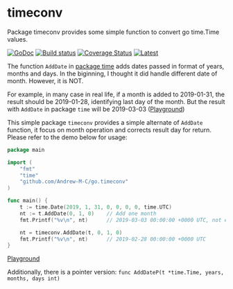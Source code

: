 # timeconv

Package timeconv provides some simple function to convert go time.Time values.

[![GoDoc](https://godoc.org/github.com/Andrew-M-C/go.timeconv?status.svg)](https://godoc.org/github.com/Andrew-M-C/go.timeconv)
[![Build status](https://travis-ci.org/Andrew-M-C/go.timeconv.svg?branch=master)](https://travis-ci.org/Andrew-M-C/go.timeconv)
[![Coverage Status](https://coveralls.io/repos/github/Andrew-M-C/go.timeconv/badge.svg?branch=master)](https://coveralls.io/github/Andrew-M-C/go.timeconv?branch=master)
[![Latest](https://img.shields.io/badge/latest-v0.2.0-blue.svg)](https://github.com/Andrew-M-C/go.timeconv/tree/v0.2.0)

The function `AddDate` in  [package time](https://golang.org/pkg/time/) adds dates passed in format of years, months and days. In the biginning, I thought it did handle different date of month. However, it is NOT.

For example, in many case in real life, if a month is added to 2019-01-31, the result should be 2019-01-28, identifying last day of the month. But the result with `AddDate` in package `time` will be 2019-03-03 ([Playground](https://play.golang.org/p/3eWrvAVzHUm))

This simple package `timeconv` provides a simple alternate of `AddDate` function, it focus on month operation and corrects result day for return. Please refer to the demo below for usage:

```go
package main

import (
	"fmt"
	"time"
	"github.com/Andrew-M-C/go.timeconv"
)

func main() {
	t := time.Date(2019, 1, 31, 0, 0, 0, 0, time.UTC)
	nt := t.AddDate(0, 1, 0)	// Add one month
	fmt.Printf("%v\n", nt)		// 2019-03-03 00:00:00 +0000 UTC, not expected

	nt = timeconv.AddDate(t, 0, 1, 0)
	fmt.Printf("%v\n", nt)		// 2019-02-28 00:00:00 +0000 UTC
}
```

[Playground](https://play.golang.org/p/-2tnI8Ejxwh)

Additionally, there is a pointer version: `func AddDateP(t *time.Time, years, months, days int)`
